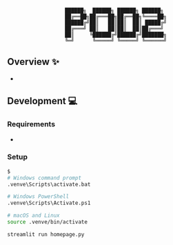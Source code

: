<div align='center'>

```
██████╗  ██████╗ ██████╗ ██████╗ 
██╔══██╗██╔═══██╗██╔══██╗╚════██╗
██████╔╝██║   ██║██║  ██║ █████╔╝
██╔═══╝ ██║   ██║██║  ██║██╔═══╝ 
██║     ╚██████╔╝██████╔╝███████╗
╚═╝      ╚═════╝ ╚═════╝ ╚══════╝
```

</div>

## Overview :sparkles:
- 

## Development :computer:

### Requirements
- 

### Setup
```sh
$
# Windows command prompt
.venve\Scripts\activate.bat

# Windows PowerShell
.venve\Scripts\Activate.ps1

# macOS and Linux
source .venve/bin/activate

streamlit run homepage.py
```


